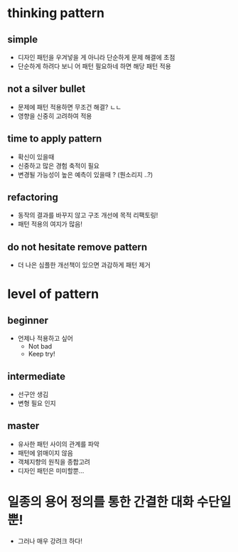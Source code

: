 # thinking pattern

## simple
- 디자인 패턴을 우겨넣을 게 아니라 단순하게 문제 해결에 초점
- 단순하게 하려다 보니 어 패턴 필요하네 하면 해당 패턴 적용

## not a silver bullet
- 문제에 패턴 적용하면 무조건 해결? ㄴㄴ
- 영향을 신중히 고려하여 적용

## time to apply pattern
- 확신이 있을때
- 신중하고 많은 경험 축적이 필요
- 변경될 가능성이 높은 예측이 있을때 ? (뭔소리지 ..?)

## refactoring
- 동작의 결과를 바꾸지 않고 구조 개선에 목적 리팩토링!
- 패턴 적용의 여지가 많음!

## do not hesitate remove pattern
- 더 나은 심플한 개선책이 있으면 과감하게 패턴 제거

# level of pattern

## beginner
- 언제나 적용하고 싶어
  - Not bad
  - Keep try!

## intermediate
- 선구안 생김
- 변형 필요 인지

## master
- 유사한 패턴 사이의 관계를 파악
- 패턴에 얽매이지 않음
- 객체지향의 원칙을 종합고려
- 디자인 패턴은 미미할뿐...

# 일종의 용어 정의를 통한  간결한 대화 수단일 뿐!
- 그러나 매우 강려크 하다!


